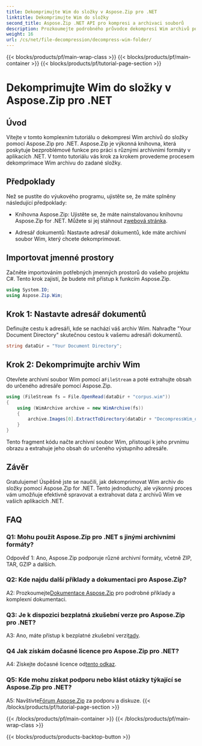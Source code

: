 ```yaml
---
title: Dekomprimujte Wim do složky v Aspose.Zip pro .NET
linktitle: Dekomprimujte Wim do složky
second_title: Aspose.Zip .NET API pro kompresi a archivaci souborů
description: Prozkoumejte podrobného průvodce dekompresí Wim archivů pomocí Aspose.Zip pro .NET. Stáhněte si knihovnu, postupujte podle výukového programu a efektivně spravujte archivní soubory ve svých aplikacích .NET.
weight: 16
url: /cs/net/file-decompression/decompress-wim-folder/
---
```


{{< blocks/products/pf/main-wrap-class >}}
{{< blocks/products/pf/main-container >}}
{{< blocks/products/pf/tutorial-page-section >}}

# Dekomprimujte Wim do složky v Aspose.Zip pro .NET

## Úvod

Vítejte v tomto komplexním tutoriálu o dekompresi Wim archivů do složky pomocí Aspose.Zip pro .NET. Aspose.Zip je výkonná knihovna, která poskytuje bezproblémové funkce pro práci s různými archivními formáty v aplikacích .NET. V tomto tutoriálu vás krok za krokem provedeme procesem dekomprimace Wim archivu do zadané složky.

## Předpoklady

Než se pustíte do výukového programu, ujistěte se, že máte splněny následující předpoklady:

-  Knihovna Aspose.Zip: Ujistěte se, že máte nainstalovanou knihovnu Aspose.Zip for .NET. Můžete si jej stáhnout z[webová stránka](https://releases.aspose.com/zip/net/).

- Adresář dokumentů: Nastavte adresář dokumentů, kde máte archivní soubor Wim, který chcete dekomprimovat.

## Importovat jmenné prostory

Začněte importováním potřebných jmenných prostorů do vašeho projektu C#. Tento krok zajistí, že budete mít přístup k funkcím Aspose.Zip.

```csharp
using System.IO;
using Aspose.Zip.Wim;
```

## Krok 1: Nastavte adresář dokumentů

Definujte cestu k adresáři, kde se nachází váš archiv Wim. Nahraďte "Your Document Directory" skutečnou cestou k vašemu adresáři dokumentů.

```csharp
string dataDir = "Your Document Directory";
```

## Krok 2: Dekomprimujte archiv Wim

 Otevřete archivní soubor Wim pomocí a`FileStream` a poté extrahujte obsah do určeného adresáře pomocí Aspose.Zip.

```csharp
using (FileStream fs = File.OpenRead(dataDir + "corpus.wim"))
{
    using (WimArchive archive = new WimArchive(fs))
    {
        archive.Images[0].ExtractToDirectory(dataDir + "DecompressWim_out");
    }
}
```

Tento fragment kódu načte archivní soubor Wim, přistoupí k jeho prvnímu obrazu a extrahuje jeho obsah do určeného výstupního adresáře.

## Závěr

Gratulujeme! Úspěšně jste se naučili, jak dekomprimovat Wim archiv do složky pomocí Aspose.Zip for .NET. Tento jednoduchý, ale výkonný proces vám umožňuje efektivně spravovat a extrahovat data z archivů Wim ve vašich aplikacích .NET.

## FAQ

### Q1: Mohu použít Aspose.Zip pro .NET s jinými archivními formáty?

Odpověď 1: Ano, Aspose.Zip podporuje různé archivní formáty, včetně ZIP, TAR, GZIP a dalších.

### Q2: Kde najdu další příklady a dokumentaci pro Aspose.Zip?

 A2: Prozkoumejte[Dokumentace Aspose.Zip](https://reference.aspose.com/zip/net/) pro podrobné příklady a komplexní dokumentaci.

### Q3: Je k dispozici bezplatná zkušební verze pro Aspose.Zip pro .NET?

 A3: Ano, máte přístup k bezplatné zkušební verzi[tady](https://releases.aspose.com/).

### Q4 Jak získám dočasné licence pro Aspose.Zip pro .NET?

 A4: Získejte dočasné licence od[tento odkaz](https://purchase.aspose.com/temporary-license/).

### Q5: Kde mohu získat podporu nebo klást otázky týkající se Aspose.Zip pro .NET?

 A5: Navštivte[Fórum Aspose.Zip](https://forum.aspose.com/c/zip/37) za podporu a diskuze.
{{< /blocks/products/pf/tutorial-page-section >}}

{{< /blocks/products/pf/main-container >}}
{{< /blocks/products/pf/main-wrap-class >}}

{{< blocks/products/products-backtop-button >}}

